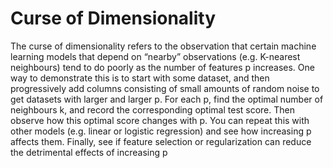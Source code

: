 # Curse of Dimensionality

The curse of dimensionality refers to the observation that certain machine learning models that depend on “nearby” observations (e.g. K-nearest neighbours) tend to do poorly as the number of features p increases. One way to demonstrate this is to start with some dataset, and then progressively add columns consisting of small amounts of random noise to get datasets with larger and larger p. For each p, find the optimal number of neighbours k, and record the corresponding optimal test score. Then observe how this optimal score changes with p. You can repeat this with other models (e.g. linear or logistic regression) and see how increasing p affects them. Finally, see if feature selection or regularization can reduce the detrimental effects of increasing p
